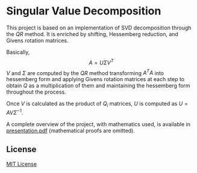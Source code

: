 # Singular Value Decomposition
This project is based on an implementation of SVD decomposition through the $QR$ method. It is enriched by shifting, Hessemberg reduction, and Givens rotation matrices.

Basically, $$A = U \Sigma V^T$$
$V$ and $\Sigma$ are computed by the $QR$ method transforming $A^T A$ into hessemberg form and applying Givens rotation matrices at each step to obtain $Q$ as a multiplication of them and maintaining the hessemberg form throughout the process. 

Once $V$ is calculated as the product of $Q_i$ matrices, $U$ is computed as $U = A V \Sigma^{-1}$.

A complete overview of the project, with mathematics used, is available in [presentation.pdf](docs/presentation.pdf) (mathematical proofs are omitted).

## License
[MIT License](LICENSE)
